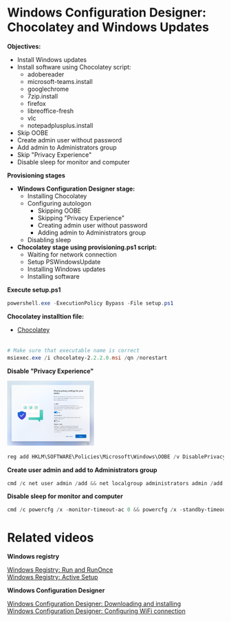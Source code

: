 # Windows Configuration Designer: Chocolatey and Windows Updates
<b>Objectives:</b>

* Install Windows updates
* Install software using Chocolatey script:
    * adobereader
    * microsoft-teams.install
    * googlechrome
    * 7zip.install
    * firefox
    * libreoffice-fresh
    * vlc
    * notepadplusplus.install
* Skip OOBE
* Create admin user without password
* Add admin to Administrators group
* Skip "Privacy Experience"
* Disable sleep for monitor and computer

<b>Provisioning stages</b>

* <b>Windows Configuration Designer stage:</b>
    * Installing Chocolatey
    * Configuring autologon
        * Skipping OOBE
        * Skipping "Privacy Experience"
        * Creating admin user without password
        * Adding admin to Administrators group
    * Disabling sleep
* <b>Chocolatey stage using provisioning.ps1 script:</b>
    * Waiting for network connection
    * Setup PSWindowsUpdate
    * Installing Windows updates
    * Installing software

<b>Execute setup.ps1</b>

```powershell
powershell.exe -ExecutionPolicy Bypass -File setup.ps1
```

<b>Chocolatey installtion file:</b>

* [Chocolatey](https://github.com/chocolatey/choco) <br /><br />

```powershell
# Make sure that executable name is correct
msiexec.exe /i chocolatey-2.2.2.0.msi /qn /norestart
```

<b>Disable "Privacy Experience"</b>

<img src="img/privacySettings.png" width=40% height=40%>

```powershell
reg add HKLM\SOFTWARE\Policies\Microsoft\Windows\OOBE /v DisablePrivacyExperience /t REG_DWORD /d 1
```

<b>Create user admin and add to Administrators group </b>
```powershell
cmd /c net user admin /add && net localgroup administrators admin /add
```

<b>Disable sleep for monitor and computer</b>
```powershell
cmd /c powercfg /x -monitor-timeout-ac 0 && powercfg /x -standby-timeout-ac 0
```

# Related videos
<b>Windows registry</b>

[Windows Registry: Run and RunOnce](https://youtu.be/zgFzCq5uEPw) <br />
[Windows Registry: Active Setup](https://youtu.be/HrVJ7wdvfmo) <br />

<b>Windows Configuration Designer</b>

[Windows Configuration Designer: Downloading and installing](https://youtu.be/cSa12YaNMbU) <br />
[Windows Configuration Designer: Configuring WiFi connection](https://youtu.be/S2ysvv4KvRY) <br />